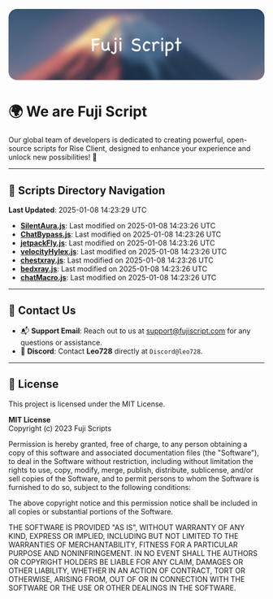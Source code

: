 ![Banner](.github/b.webp)

# 🌍 **We are Fuji Script**

Our global team of developers is dedicated to creating powerful, open-source scripts for Rise Client, designed to enhance your experience and unlock new possibilities! 🌟

---
<!-- SCRIPTS_NAVIGATION_START -->
## 📂 **Scripts Directory Navigation**

**Last Updated**: 2025-01-08 14:23:29 UTC

- **[SilentAura.js](scripts/SilentAura.js)**: Last modified on 2025-01-08 14:23:26 UTC
- **[ChatBypass.js](scripts/ChatBypass.js)**: Last modified on 2025-01-08 14:23:26 UTC
- **[jetpackFly.js](scripts/jetpackFly.js)**: Last modified on 2025-01-08 14:23:26 UTC
- **[velocityHylex.js](scripts/velocityHylex.js)**: Last modified on 2025-01-08 14:23:26 UTC
- **[chestxray.js](scripts/chestxray.js)**: Last modified on 2025-01-08 14:23:26 UTC
- **[bedxray.js](scripts/bedxray.js)**: Last modified on 2025-01-08 14:23:26 UTC
- **[chatMacro.js](scripts/chatMacro.js)**: Last modified on 2025-01-08 14:23:26 UTC

<!-- SCRIPTS_NAVIGATION_END -->

---

## 💬 **Contact Us**  
- 📬 **Support Email**: Reach out to us at [support@fujiscript.com](mailto:support@fujiscript.com) for any questions or assistance.  
- 💬 **Discord**: Contact **Leo728** directly at `Discord@leo728`.

---

## 📜 **License**

This project is licensed under the MIT License.  

**MIT License**  
Copyright (c) 2023 Fuji Scripts  

Permission is hereby granted, free of charge, to any person obtaining a copy of this software and associated documentation files (the "Software"), to deal in the Software without restriction, including without limitation the rights to use, copy, modify, merge, publish, distribute, sublicense, and/or sell copies of the Software, and to permit persons to whom the Software is furnished to do so, subject to the following conditions:  

The above copyright notice and this permission notice shall be included in all copies or substantial portions of the Software.  

THE SOFTWARE IS PROVIDED "AS IS", WITHOUT WARRANTY OF ANY KIND, EXPRESS OR IMPLIED, INCLUDING BUT NOT LIMITED TO THE WARRANTIES OF MERCHANTABILITY, FITNESS FOR A PARTICULAR PURPOSE AND NONINFRINGEMENT. IN NO EVENT SHALL THE AUTHORS OR COPYRIGHT HOLDERS BE LIABLE FOR ANY CLAIM, DAMAGES OR OTHER LIABILITY, WHETHER IN AN ACTION OF CONTRACT, TORT OR OTHERWISE, ARISING FROM, OUT OF OR IN CONNECTION WITH THE SOFTWARE OR THE USE OR OTHER DEALINGS IN THE SOFTWARE.  
